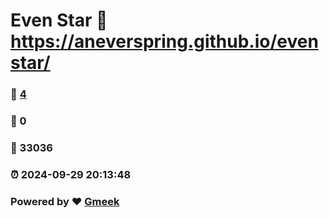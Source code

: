 # Even Star :link: https://aneverspring.github.io/evenstar/ 
### :page_facing_up: [4](https://aneverspring.github.io/evenstar//tag.html) 
### :speech_balloon: 0 
### :hibiscus: 33036 
### :alarm_clock: 2024-09-29 20:13:48 
### Powered by :heart: [Gmeek](https://github.com/Meekdai/Gmeek)
